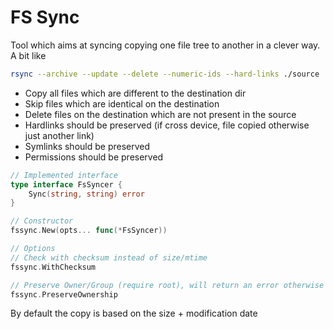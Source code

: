 FS Sync
=======

Tool which aims at syncing copying one file tree to another in a clever way. A bit like

```sh
rsync --archive --update --delete --numeric-ids --hard-links ./source ./destination
```

* Copy all files which are different to the destination dir
* Skip files which are identical on the destination
* Delete files on the destination which are not present in the source
* Hardlinks should be preserved (if cross device, file copied otherwise just another link)
* Symlinks should be preserved
* Permissions should be preserved

```go
// Implemented interface
type interface FsSyncer {
	Sync(string, string) error
}

// Constructor
fssync.New(opts... func(*FsSyncer))

// Options
// Check with checksum instead of size/mtime
fssync.WithChecksum

// Preserve Owner/Group (require root), will return an error otherwise
fssync.PreserveOwnership
```

By default the copy is based on the size + modification date
